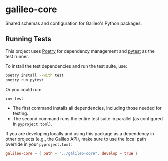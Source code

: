 # galileo-core

Shared schemas and configuration for Galileo's Python packages.

## Running Tests

This project uses [Poetry](https://python-poetry.org/) for dependency management and [pytest](https://pytest.org/) as the test runner.

To install the test dependencies and run the test suite, use:

```bash
poetry install --with test
poetry run pytest
```

Or you could run:

```bash
inv test
```

- The first command installs all dependencies, including those needed for testing.
- The second command runs the entire test suite in parallel (as configured in `pyproject.toml`).

If you are developing locally and using this package as a dependency in other projects (e.g., the Galileo API), make sure to use the local path override in your `pyproject.toml`:

```toml
galileo-core = { path = "../galileo-core", develop = true }
```
